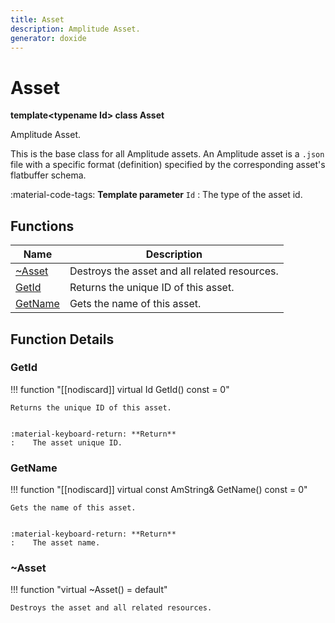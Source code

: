 ```yaml
---
title: Asset
description: Amplitude Asset.
generator: doxide
---
```



# Asset

**template&lt;typename Id&gt; class  Asset**


Amplitude Asset.

This is the base class for all Amplitude assets. An Amplitude asset is a
`.json` file with a specific format (definition) specified by the corresponding
asset's flatbuffer schema.


:material-code-tags: **Template parameter** `Id`
:    The type of the asset id.


    


## Functions

| Name | Description |
| ---- | ----------- |
| [~Asset](#_u007eAsset) | Destroys the asset and all related resources.  |
| [GetId](#GetId) | Returns the unique ID of this asset. |
| [GetName](#GetName) | Gets the name of this asset. |

## Function Details

### GetId<a name="GetId"></a>
!!! function "[[nodiscard]] virtual Id GetId() const = 0"

    
    Returns the unique ID of this asset.
    
    
    :material-keyboard-return: **Return**
    :    The asset unique ID.
            
    

### GetName<a name="GetName"></a>
!!! function "[[nodiscard]] virtual const AmString&amp; GetName() const = 0"

    
    Gets the name of this asset.
    
    
    :material-keyboard-return: **Return**
    :    The asset name.
            
    

### ~Asset<a name="_u007eAsset"></a>
!!! function "virtual ~Asset() = default"

    
    Destroys the asset and all related resources.
             
    
    
    

